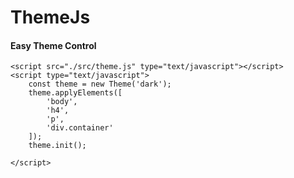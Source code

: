 # ThemeJs

<h4>Easy Theme Control</h4>

    <script src="./src/theme.js" type="text/javascript"></script>
    <script type="text/javascript">
        const theme = new Theme('dark');
        theme.applyElements([
            'body',
            'h4',
            'p',
            'div.container'
        ]);
        theme.init();

    </script>
    
